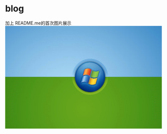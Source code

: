 # blog

加上 README.me的首次图片展示
![image](https://github.com/kangxinyang/blog/blob/master/images/20191028223722.png)
